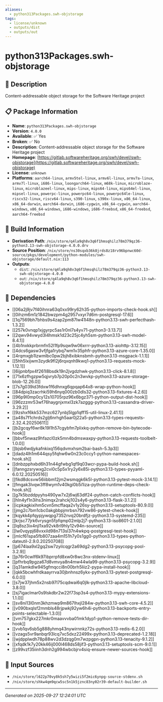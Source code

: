 ```yaml
---
aliases:
  - python313Packages.swh-objstorage
tags:
  - license/unknown
  - outputs/dist
  - outputs/out
---
```


# python313Packages.swh-objstorage

## 📝 Description

Content-addressable object storage for the Software Heritage project

## 📋 Package Information

- **Name**: `python313Packages.swh-objstorage`
- **Version**: `4.0.0`
- **Available**: ✅ Yes
- **Broken**: ✅ No
- **Description**: Content-addressable object storage for the Software Heritage project
- **Homepage**: [https://gitlab.softwareheritage.org/swh/devel/swh-objstorage](https://gitlab.softwareheritage.org/swh/devel/swh-objstorage)
- **License**: `unknown`
- **Platforms**: `aarch64-linux`, `armv5tel-linux`, `armv6l-linux`, `armv7a-linux`, `armv7l-linux`, `i686-linux`, `loongarch64-linux`, `m68k-linux`, `microblaze-linux`, `microblazeel-linux`, `mips-linux`, `mips64-linux`, `mips64el-linux`, `mipsel-linux`, `powerpc-linux`, `powerpc64-linux`, `powerpc64le-linux`, `riscv32-linux`, `riscv64-linux`, `s390-linux`, `s390x-linux`, `x86_64-linux`, `x86_64-darwin`, `aarch64-darwin`, `i686-cygwin`, `x86_64-cygwin`, `aarch64-windows`, `x86_64-windows`, `i686-windows`, `i686-freebsd`, `x86_64-freebsd`, `aarch64-freebsd`

## 🔧 Build Information

- **Derivation Path**: `/nix/store/q4la9qh8v3q6f1hmsqhilz78m379qz36-python3.13-swh-objstorage-4.0.0.drv`
- **Source Position**: `/nix/store/ns30sqxb36k8jrds8z18rv96bpnwc60d-source/pkgs/development/python-modules/swh-objstorage/default.nix:113`
- **Outputs**:
  - `dist`:  `/nix/store/q4la9qh8v3q6f1hmsqhilz78m379qz36-python3.13-swh-objstorage-4.0.0`
  - `out`:  `/nix/store/q4la9qh8v3q6f1hmsqhilz78m379qz36-python3.13-swh-objstorage-4.0.0`

## 🔗 Dependencies

- [[06a2j9jv7f40ihnra63q0xx99ry62h35-python-imports-check-hook.sh]]
- [[0ihzm6m1z1842bwzpm4g2957vxyr7d6m-postgresql-17.6]]
- [[1q7569bh7bhbs9s4zap2pm87lw41l48n-python3.13-swh-perfecthash-1.3.2]]
- [[257k0vnqp1xjgyrpc5as1r0nl7s4yv71-python3-3.13.7]]
- [[2qwv94vwyd3l4hmsk1d23c25jc4yh5sm-python3.13-swh-model-8.4.1]]
- [[4b1nxkkprbrmfn52l1fp9sqw9w06xrrr-python3.13-aiohttp-3.12.15]]
- [[4dcs6gasw3vfjfga1rybq7wm1v35phfr-python3.13-azure-core-1.35.0]]
- [[4rqmxgb1lzwmlbc0pw2bjh8xibknsbmh-python3.13-msgpack-1.1.1]]
- [[5hh5lxijwm3zydk9fl2j6rqxqnh9kwq1-python3.13-requests-mock-1.12.1]]
- [[6ijpnbfpx4f261l8bsdk19n2jvgdzhwk-python3.13-click-8.1.8]]
- [[71x6zfhgzpw5qjvryb7p20p0c2n3wvkp-python3.13-azure-storage-blob-12.26.0]]
- [[7s7g039id3fdxw1f6dhnxg6qpqap64x8-wrap-python-hook]]
- [[84dpiq3zacrhki59h6nyq000zb0dls32-python3.13-fixtures-4.2.6]]
- [[96p9l0mp0cy12s10705rpz96x6bgz371-python-output-dist-hook]]
- [[96zzzmr53wf76haygnjxmxl3zk7azggg-python3.13-cassandra-driver-3.29.2]]
- [[9zshxf6kk537mzc627ynbj5lgp1qff15-util-linux-2.41.1]]
- [[a48s7f1chrds2glj6nrhgh5aar0j22a5-python3.13-types-requests-2.32.4.20250611]]
- [[b2gcqyf6wr8k19l1h57cgybfm7plixkq-python-remove-bin-bytecode-hook]]
- [[bbvf5nwaz9hfazcl0zk5mn4bdmswaxpy-python3.13-requests-toolbelt-1.0.0]]
- [[bjsb6wdjykafnkixq156qdvmxhsm2bai-bash-5.3p3]]
- [[dadz4lh1m644qsy5fqhw6w0n23c0ccy1-python-namespaces-hook.sh]]
- [[dnbzpphxbd6h31n44gfwbg1qf9q03wcr-pypa-build-hook.sh]]
- [[fanngzsrywxg2cvi0c5p5x1ry2y6x85i-python3.13-types-pyyaml-6.0.12.20250516]]
- [[fikd8dcsvw56iibbm12jm2wsmqgk6k5l-python3.13-pytest-mock-3.14.1]]
- [[fmgak3lvqw3ff8wym1v40kgi0b5i1iza-python-runtime-deps-check-hook.sh]]
- [[g7k5bzddpyyhs490yw7x2j6wj63dlf24-python-catch-conflicts-hook]]
- [[hln4yf1n3ihs3nimqx2rahckj102s4y6-python3.13-flask-3.1.2]]
- [[icpkagkixihm5cvn5mcffaqa2v1y26sy-python3.13-setuptools-80.9.0]]
- [[jmg2c7bm1cbc0akgbbpjmrbsn792vw86-pytest-check-hook]]
- [[kqykk4pfqypjywqpg7352nvq20brdfjz-python3.13-systemd-235]]
- [[krjsc77jrk6vrysgn5fpfqmp02mlp2j7-python3.13-iso8601-2.1.0]]
- [[lq8sz3ix4njl1xa92vk8rl9hly12v94n-source]]
- [[lw0vqypj68vxxild98n713sl37n4wkpq-postgresql-test-hook]]
- [[mlcf61spa5fb807zaa4m151h7y0s1gg0-python3.13-types-python-dateutil-2.9.0.20250708]]
- [[p674laa9xl2gq2sw7zyilcqgr2a69dg2-python3.13-psycopg-pool-3.2.9]]
- [[p76r0cwlf6k97ibprrpfd8xw0r8wc3nx-stdenv-linux]]
- [[pfhrbq9pgza67d8vmvya8n4mw44wla99-python3.13-psycopg-3.2.9]]
- [[q31amkdlw945gfmqcci8n00brh5liiz2-pypa-install-hook]]
- [[qkk5bcwhfrdkaayrrva30jbnhnsz6ykx-python3.13-pytest-postgresql-6.0.0]]
- [[s7jw37jhm5x2nsb97l75cqdwai6q0jlk-python3.13-apache-libcloud-3.8.0]]
- [[sj7igaclmar0s9lskdbr2w22f73sp3s4-python3.13-mypy-extensions-1.1.0]]
- [[sv8ni13l0nm3khzmwp9m867lhxjl284w-python3.13-swh-core-4.5.2]]
- [[v090bxqlsf2mmbls48rjpwkj92yw6h4i-python3.13-backports-entry-points-selectable-1.3.0]]
- [[vm757gkx227mkr0maavvvba01mk1dyp1-python-remove-tests-dir-hook]]
- [[vvb1qv6sb5g888yhmq43nywirnnkz72s-python3.13-redis-6.2.0]]
- [[vzags5vr9anbqr93lcq7xc5dxz22499x-python3.13-deprecated-1.2.18]]
- [[wjdpplwdh78p88wv2d3dzqg0m7wzpgpn-python3.13-tenacity-9.1.2]]
- [[xfqdk1k7y20kk46ij000l468ds58jif3-python3.13-setuptools-scm-9.0.1]]
- [[z99vzf35iinh3dnh2g994wbcbjrv4siq-ensure-newer-sources-hook]]

## 📁 Input Sources

- `/nix/store/l622p70vy8k5sh7y5wizi5f2mic6ynpg-source-stdenv.sh`
- `/nix/store/shkw4qm9qcw5sc5n1k5jznc83ny02r39-default-builder.sh`

---
*Generated on 2025-09-27 12:24:01 UTC*
